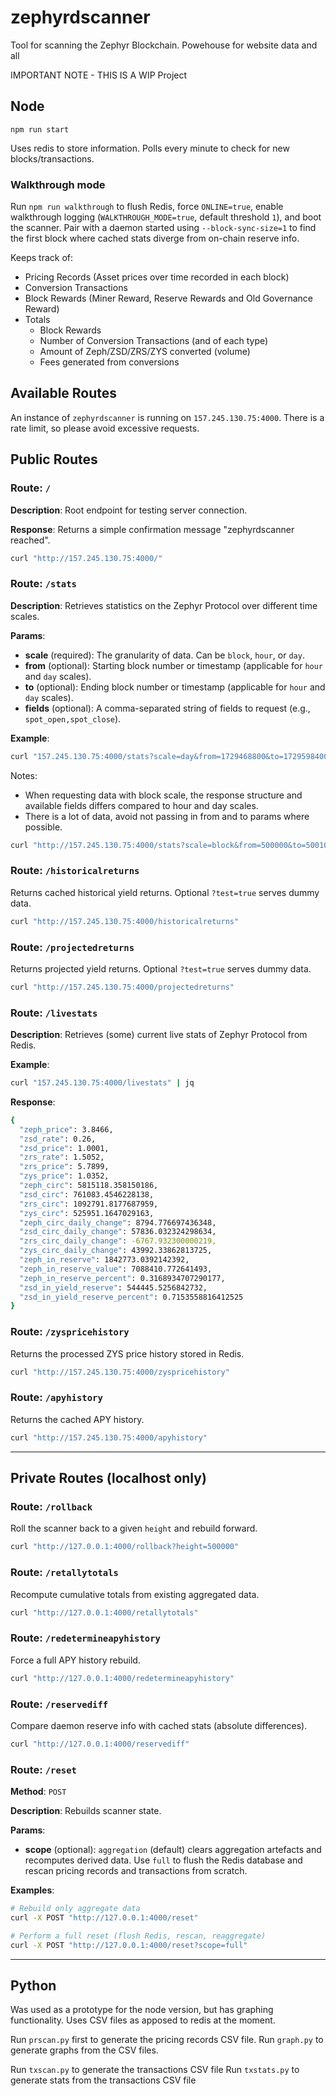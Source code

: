 # zephyrdscanner

Tool for scanning the Zephyr Blockchain.
Powehouse for website data and all 

IMPORTANT NOTE - THIS IS A WIP Project

## Node

`npm run start`

Uses redis to store information.
Polls every minute to check for new blocks/transactions.

### Walkthrough mode

Run `npm run walkthrough` to flush Redis, force `ONLINE=true`, enable walkthrough logging (`WALKTHROUGH_MODE=true`, default threshold `1`), and boot the scanner. Pair with a daemon started using `--block-sync-size=1` to find the first block where cached stats diverge from on-chain reserve info.

Keeps track of:

- Pricing Records (Asset prices over time recorded in each block)
- Conversion Transactions
- Block Rewards (Miner Reward, Reserve Rewards and Old Governance Reward)
- Totals
  - Block Rewards
  - Number of Conversion Transactions (and of each type)
  - Amount of Zeph/ZSD/ZRS/ZYS converted (volume)
  - Fees generated from conversions

## Available Routes

An instance of `zephyrdscanner` is running on `157.245.130.75:4000`. There is a rate limit, so please avoid excessive requests.

## Public Routes

### Route: `/`
**Description**: Root endpoint for testing server connection.

**Response**: Returns a simple confirmation message "zephyrdscanner reached".

```sh
curl "http://157.245.130.75:4000/"
```

### Route: `/stats`
**Description**: Retrieves statistics on the Zephyr Protocol over different time scales.

**Params**:
- **scale** (required): The granularity of data. Can be `block`, `hour`, or `day`.
- **from** (optional): Starting block number or timestamp (applicable for `hour` and `day` scales).
- **to** (optional): Ending block number or timestamp (applicable for `hour` and `day` scales).
- **fields** (optional): A comma-separated string of fields to request (e.g., `spot_open,spot_close`).

**Example**:
```sh
curl "157.245.130.75:4000/stats?scale=day&from=1729468800&to=1729598400&fields=spot_open,spot_close,moving_average_open,moving_average_close" | jq
```

Notes: 
- When requesting data with block scale, the response structure and available fields differs compared to hour and day scales.
- There is a lot of data, avoid not passing in from and to params where possible.

```sh
curl "http://157.245.130.75:4000/stats?scale=block&from=500000&to=500100&fields=spot,moving_average"
```

### Route: `/historicalreturns`
Returns cached historical yield returns. Optional `?test=true` serves dummy data.

```sh
curl "http://157.245.130.75:4000/historicalreturns"
```

### Route: `/projectedreturns`
Returns projected yield returns. Optional `?test=true` serves dummy data.

```sh
curl "http://157.245.130.75:4000/projectedreturns"
```

### Route: `/livestats`
**Description**: Retrieves (some) current live stats of Zephyr Protocol from Redis.

**Example**:
```sh
curl "157.245.130.75:4000/livestats" | jq
```

**Response**:
```sh
{
  "zeph_price": 3.8466,
  "zsd_rate": 0.26,
  "zsd_price": 1.0001,
  "zrs_rate": 1.5052,
  "zrs_price": 5.7899,
  "zys_price": 1.0352,
  "zeph_circ": 5815118.358150186,
  "zsd_circ": 761083.4546228138,
  "zrs_circ": 1092791.8177687959,
  "zys_circ": 525951.1647029163,
  "zeph_circ_daily_change": 8794.776697436348,
  "zsd_circ_daily_change": 57836.032324298634,
  "zrs_circ_daily_change": -6767.932300000219,
  "zys_circ_daily_change": 43992.33862813725,
  "zeph_in_reserve": 1842773.0392142392,
  "zeph_in_reserve_value": 7088410.772641493,
  "zeph_in_reserve_percent": 0.3168934707290177,
  "zsd_in_yield_reserve": 544445.5256842732,
  "zsd_in_yield_reserve_percent": 0.7153558816412525
}
```

### Route: `/zyspricehistory`
Returns the processed ZYS price history stored in Redis.

```sh
curl "http://157.245.130.75:4000/zyspricehistory"
```

### Route: `/apyhistory`
Returns the cached APY history.

```sh
curl "http://157.245.130.75:4000/apyhistory"
```

---

## Private Routes (localhost only)

### Route: `/rollback`
Roll the scanner back to a given `height` and rebuild forward.

```sh
curl "http://127.0.0.1:4000/rollback?height=500000"
```

### Route: `/retallytotals`
Recompute cumulative totals from existing aggregated data.

```sh
curl "http://127.0.0.1:4000/retallytotals"
```

### Route: `/redetermineapyhistory`
Force a full APY history rebuild.

```sh
curl "http://127.0.0.1:4000/redetermineapyhistory"
```

### Route: `/reservediff`
Compare daemon reserve info with cached stats (absolute differences).

```sh
curl "http://127.0.0.1:4000/reservediff"
```

### Route: `/reset`
**Method**: `POST`

**Description**: Rebuilds scanner state.

**Params**:
- **scope** (optional): `aggregation` (default) clears aggregation artefacts and recomputes derived data. Use `full` to flush the Redis database and rescan pricing records and transactions from scratch.

**Examples**:
```sh
# Rebuild only aggregate data
curl -X POST "http://127.0.0.1:4000/reset"

# Perform a full reset (flush Redis, rescan, reaggregate)
curl -X POST "http://127.0.0.1:4000/reset?scope=full"
```

---

## Python

Was used as a prototype for the node version, but has graphing functionality.
Uses CSV files as apposed to redis at the moment.

Run `prscan.py` first to generate the pricing records CSV file.
Run `graph.py` to generate graphs from the CSV files.

Run `txscan.py` to generate the transactions CSV file
Run `txstats.py` to generate stats from the transactions CSV file
